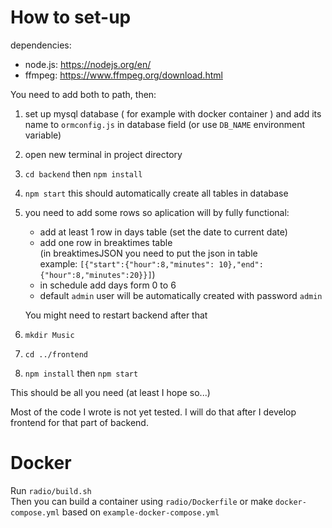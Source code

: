 # How to set-up
dependencies:  
+ node.js: https://nodejs.org/en/  
+ ffmpeg: https://www.ffmpeg.org/download.html 
	
You need to add both to path, then:

1. set up mysql database ( for example with docker container ) and add its name to `ormconfig.js` in database field (or use `DB_NAME` environment variable)
1. open new terminal in project directory  
1. `cd backend` then `npm install`  
1. `npm start` this should automatically create all tables in database  
1. you need to add some rows so aplication will by fully functional:  
	+ add at least 1 row in days table (set the date to current date)
	+ add one row in breaktimes table\
	(in breaktimesJSON you need to put the json in table\
	example:  `[{"start":{"hour":8,"minutes": 10},"end":{"hour":8,"minutes":20}}]`)
	+ in schedule add days form 0 to 6
	+ default `admin` user will be automatically created with password `admin`

	You might need to restart backend after that

1. `mkdir Music`    
1. `cd ../frontend`  
1. `npm install` then `npm start`   
	
This should be all you need (at least I hope so...)

Most of the code I wrote is not yet tested. I will do that after I develop frontend for that part of backend.

# Docker
Run `radio/build.sh`\
Then you can build a container using `radio/Dockerfile`
or make `docker-compose.yml` based on `example-docker-compose.yml`
